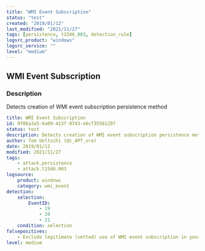 ```yaml
---
title: "WMI Event Subscription"
status: "test"
created: "2019/01/12"
last_modified: "2021/11/27"
tags: [persistence, t1546_003, detection_rule]
logsrc_product: "windows"
logsrc_service: ""
level: "medium"
---
```


## WMI Event Subscription

### Description

Detects creation of WMI event subscription persistence method

```yml
title: WMI Event Subscription
id: 0f06a3a5-6a09-413f-8743-e6cf35561297
status: test
description: Detects creation of WMI event subscription persistence method
author: Tom Ueltschi (@c_APT_ure)
date: 2019/01/12
modified: 2021/11/27
tags:
    - attack.persistence
    - attack.t1546.003
logsource:
    product: windows
    category: wmi_event
detection:
    selection:
        EventID:
            - 19
            - 20
            - 21
    condition: selection
falsepositives:
    - Exclude legitimate (vetted) use of WMI event subscription in your network
level: medium

```
